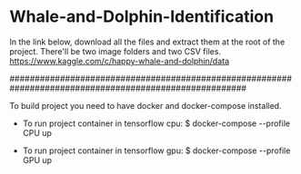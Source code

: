 # Whale-and-Dolphin-Identification

In the link below, download all the files and extract them at the root of the project. There'll be two image folders and two CSV files.
https://www.kaggle.com/c/happy-whale-and-dolphin/data

#######################################################################################################

To build project you need to have docker and docker-compose installed.

- To run project container in tensorflow cpu: 
    $ docker-compose --profile CPU up

- To run project container in tensorflow gpu:
    $ docker-compose --profile GPU up
